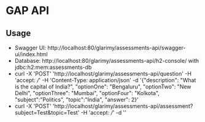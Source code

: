 # GAP API

## Usage

* Swagger UI: http://localhost:80/glarimy/assessments-api/swagger-ui/index.html
* Database: http://localhost:80/glarimy/assessments-api/h2-console/ with jdbc:h2:mem:assessments-db
* curl -X 'POST' 'http://localhost/glarimy/assessments-api/question' -H 'accept: */*' -H 'Content-Type: application/json' -d '{"description": "What is the capital of India?", "optionOne": "Bengaluru", "optionTwo": "New Delhi", "optionThree": "Mumbai", "optionFour": "Kolkota", "subject":"Politics", "topic":"India", "answer": 2}'
* curl -X 'POST' 'http://localhost/glarimy/assessments-api/assessment?subject=Test&topic=Test' -H 'accept: */*' -d ''
